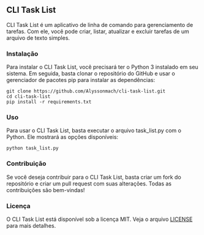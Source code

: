 ## CLI Task List

CLI Task List é um aplicativo de linha de comando para gerenciamento de tarefas. Com ele, você pode criar, listar, atualizar e excluir tarefas de um arquivo de texto simples.

### Instalação
Para instalar o CLI Task List, você precisará ter o Python 3 instalado em seu sistema. Em seguida, basta clonar o repositório do GitHub e usar o gerenciador de pacotes pip para instalar as dependências:

```
git clone https://github.com/Alyssonmach/cli-task-list.git
cd cli-task-list
pip install -r requirements.txt
```

### Uso

Para usar o CLI Task List, basta executar o arquivo task_list.py com o Python. Ele mostrará as opções disponíveis:

```
python task_list.py
```

### Contribuição

Se você deseja contribuir para o CLI Task List, basta criar um fork do repositório e criar um pull request com suas alterações. Todas as contribuições são bem-vindas!

### Licença

O CLI Task List está disponível sob a licença MIT. Veja o arquivo [LICENSE](LICENSE) para mais detalhes.
